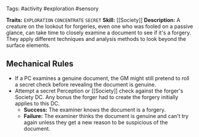 Tags: #activity #exploration #sensory  

**Traits:**  `EXPLORATION` `CONCENTRATE` `SECRET` 
**Skill:** [[Society]]
**Description:** A creature on the lookout for forgeries, even one who was fooled on a passive glance, can take time to closely examine a document to see if it's a forgery. They apply different techniques and analysis methods to look beyond the surface elements.
## Mechanical Rules

- If a PC examines a genuine document, the GM might still pretend to roll a secret check before revealing the document is genuine.
- Attempt a secret Perception or [[Society]] check against the forger's Society DC. Any bonus the forger had to create the forgery initially applies to this DC.
	- **Success:** The examiner knows the document is a forgery. 
	- **Failure:** The examiner thinks the document is genuine and can't try again unless they get a new reason to be suspicious of the document.